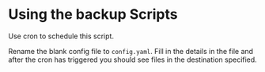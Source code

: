 # Using the backup Scripts

Use cron to schedule this script.

Rename the blank config file to `config.yaml`.
Fill in the details in the file and after the cron has triggered you should see files in the destination specified.
